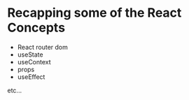 # Recapping some of the React Concepts

- React router dom
- useState
- useContext
- props
- useEffect

etc...
